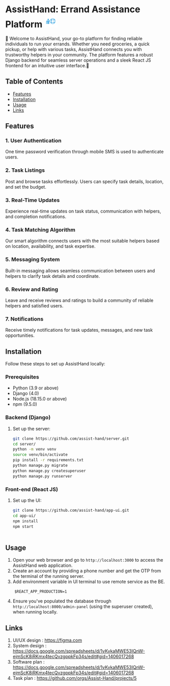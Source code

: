 # AssistHand: Errand Assistance Platform <img src=".\logo.png" alt="AssistHand Logo" width="40" height="40"> 


🌟 Welcome to AssistHand, your go-to platform for finding reliable individuals to run your errands. Whether you need groceries, a quick pickup, or help with various tasks, AssistHand connects you with trustworthy helpers in your community. The platform features a robust Django backend for seamless server operations and a sleek React JS frontend for an intuitive user interface.🚀

## Table of Contents
- [Features](#features)
- [Installation](#installation)
- [Usage](#usage)
- [Links](#links)

## Features

### 1. User Authentication
One time password verification through mobile SMS is used to authenticate users.

### 2. Task Listings
Post and browse tasks effortlessly. Users can specify task details, location, and set the budget.

### 3. Real-Time Updates
Experience real-time updates on task status, communication with helpers, and completion notifications.

### 4. Task Matching Algorithm
Our smart algorithm connects users with the most suitable helpers based on location, availability, and task expertise.

### 5. Messaging System
Built-in messaging allows seamless communication between users and helpers to clarify task details and coordinate.

### 6. Review and Rating
Leave and receive reviews and ratings to build a community of reliable helpers and satisfied users.

### 7. Notifications
Receive timely notifications for task updates, messages, and new task opportunities.

## Installation

Follow these steps to set up AssistHand locally:

### Prerequisites
- Python (3.9 or above)
- Django (4.0)
- Node.js (18.15.0 or above)
- npm (9.5.0)

### Backend (Django)
1. Set up the server:
   ```bash
   git clone https://github.com/assist-hand/server.git
   cd server/
   python -m venv venv
   source venv/bin/activate
   pip install -r requirements.txt
   python manage.py migrate
   python manage.py createsuperuser
   python manage.py runserver


### Front-end (React JS)
1. Set up the UI:
   ```bash
   git clone https://github.com/assist-hand/app-ui.git
   cd app-ui/
   npm install
   npm start



## Usage

1. Open your web browser and go to `http://localhost:3000` to access the AssistHand web application.
2. Create an account by providing a phone number and get the OTP from the terminal of the running server.
3. Add environment variable in UI terminal to use remote service as the BE.
```
    $REACT_APP_PRODUCTION=1
```
4. Ensure you've populated the database through `http://localhost:8000/admin-panel` (using the superuser created), when running locally.

## Links

1. UI/UX design : https://figma.com
2. System design : https://docs.google.com/spreadsheets/d/1vKvkaMWE53IQnW-ejmScK8iRKmx4tecQvzgppkFp34s/edit#gid=1406017268
3. Software plan : https://docs.google.com/spreadsheets/d/1vKvkaMWE53IQnW-ejmScK8iRKmx4tecQvzgppkFp34s/edit#gid=1406017268
3. Task plan : https://github.com/orgs/Assist-Hand/projects/5
